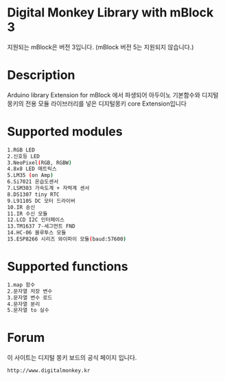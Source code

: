 Digital Monkey Library with mBlock 3
====================================
지원되는 mBlock은 버전 3입니다. (mBlock 버전 5는 지원되지 않습니다.)

# Description
Arduino library Extension for mBlock 에서 파생되어 아두이노 기본함수와 
디지털 몽키의 전용 모듈 라이브러리를 넣은 디지털몽키 core Extension입니다

# Supported modules
```sh
1.RGB LED
2.신호등 LED
3.NeoPixel(RGB, RGBW)
4.8x8 LED 매트릭스
5.LM35 (on Amp)
6.Si7021 온습도센서
7.LSM303 가속도계 + 자력계 센서
8.DS1307 tiny RTC
9.L9110S DC 모터 드라이버
10.IR 송신 
11.IR 수신 모듈
12.LCD I2C 인터페이스
13.TM1637 7-세그먼트 FND
14.HC-06 블루투스 모듈
15.ESP8266 시리즈 와이파이 모듈(baud:57600)
```

# Supported functions
```sh
1.map 함수
2.문자열 저장 변수
3.문자열 변수 로드
4.문자열 분리
5.문자열 to 실수 
```

# Forum
이 사이트는 디지털 몽키 보드의 공식 페이지 입니다.
```sh
http://www.digitalmonkey.kr
```
